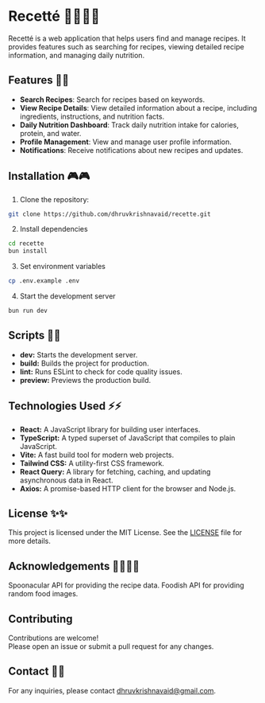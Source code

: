 # Recetté 🍔🍕🍿🍟
Recetté is a web application that helps users find and manage recipes. It provides features such as searching for recipes, viewing detailed recipe information, and managing daily nutrition.

## Features 🚀🚀
- **Search Recipes**: Search for recipes based on keywords.
- **View Recipe Details**: View detailed information about a recipe, including ingredients, instructions, and nutrition facts.
- **Daily Nutrition Dashboard**: Track daily nutrition intake for calories, protein, and water.
- **Profile Management**: View and manage user profile information.
- **Notifications**: Receive notifications about new recipes and updates.

## Installation 🎮🎮
1. Clone the repository:
```sh
git clone https://github.com/dhruvkrishnavaid/recette.git
```
2. Install dependencies
```sh
cd recette
bun install
```
3. Set environment variables
```sh
cp .env.example .env
```
4.  Start the development server
```sh
bun run dev
```

## Scripts 👾👾
- **dev:** Starts the development server.
- **build:** Builds the project for production.
- **lint:** Runs ESLint to check for code quality issues.
- **preview:** Previews the production build.

## Technologies Used ⚡️⚡️
- **React:** A JavaScript library for building user interfaces.
- **TypeScript:** A typed superset of JavaScript that compiles to plain JavaScript.
- **Vite:** A fast build tool for modern web projects.
- **Tailwind CSS:** A utility-first CSS framework.
- **React Query:** A library for fetching, caching, and updating asynchronous data in React.
- **Axios:** A promise-based HTTP client for the browser and Node.js.

## License ✨✨
This project is licensed under the MIT License. See the [LICENSE](LICENSE) file for more details.

## Acknowledgements 🙋‍♂️🙋‍♂️
Spoonacular API for providing the recipe data.
Foodish API for providing random food images.

## Contributing
Contributions are welcome!<br />Please open an issue or submit a pull request for any changes.

## Contact 🥸🥸
For any inquiries, please contact dhruvkrishnavaid@gmail.com.

